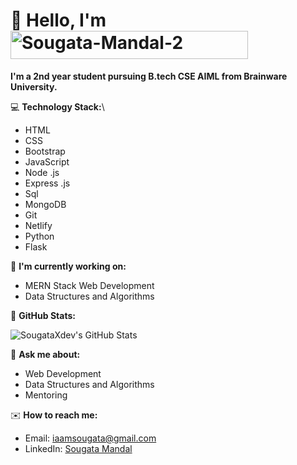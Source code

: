 # 👋 Hello, I'm <a href="https://imgbb.com/"><img src="https://i.ibb.co/tc8BySQ/Sougata-Mandal-2.gif" alt="Sougata-Mandal-2" margin="0" border="0" width="380" height="45"></a>

**I'm a 2nd year student pursuing B.tech CSE AIML from Brainware University.**

💻 **Technology Stack:**\
- HTML
- CSS
- Bootstrap
- JavaScript
- Node .js
- Express .js
- Sql
- MongoDB
- Git
- Netlify
- Python
- Flask


🌱 **I'm currently working on:**
- MERN Stack Web Development
- Data Structures and Algorithms

🌟 **GitHub Stats:**

![SougataXdev's GitHub Stats](https://github-readme-stats.vercel.app/api?username=SougataXdev&show_icons=true&theme=radical)


💬 **Ask me about:**
- Web Development
- Data Structures and Algorithms
- Mentoring

✉️ **How to reach me:**
- Email: [iaamsougata@gmail.com](mailto:iaamsougata@gmail.com)
- LinkedIn: [Sougata Mandal](https://www.linkedin.com/in/sougata-mandal-51a55824b/)


